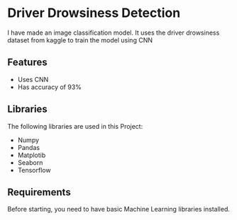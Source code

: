 
# Driver Drowsiness Detection

I have made an image classification model. It uses the driver drowsiness dataset from kaggle to train the model using CNN




## Features

- Uses CNN
- Has accuracy of 93%






## Libraries
The following libraries are used in this Project:

- Numpy
- Pandas
- Matplotib
- Seaborn
- Tensorflow
##  Requirements
Before starting, you need to have basic Machine Learning libraries installed.
